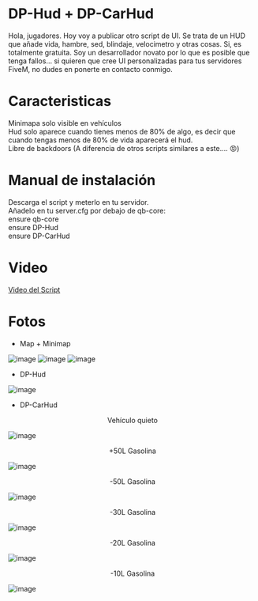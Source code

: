 # DP-Hud + DP-CarHud
Hola, jugadores. Hoy voy a publicar otro script de UI. Se trata de un HUD que añade vida, hambre, sed, blindaje, velocimetro y otras cosas. Si, es totalmente gratuita. Soy un desarrollador novato por lo que es posible que tenga fallos... si quieren que cree UI personalizadas para tus servidores FiveM, no dudes en ponerte en contacto conmigo.

<h1>Caracteristicas</h1>
Minimapa solo visible en vehículos <br>
Hud solo aparece cuando tienes menos de 80% de algo, es decir que cuando tengas menos de 80% de vida aparecerá el hud. <br>
Libre de backdoors (A diferencia de otros scripts similares a este.... 😡)


<h1>Manual de instalación</h1>
Descarga el script y meterlo en tu servidor. <br>
Añadelo en tu server.cfg por debajo de qb-core: <br>
  ensure qb-core <br>
  ensure DP-Hud <br>
  ensure DP-CarHud
  

<h1>Video</h1>

<a href="">Video del Script</a>

<h1>Fotos</h1>

- Map + Minimap

![image](https://github.com/user-attachments/assets/641bef81-02bd-4e28-b178-e8a8f9d6cacc)
![image](https://github.com/user-attachments/assets/ca7984a0-712f-492d-b015-6fa1b6dca3ae)
![image](https://github.com/user-attachments/assets/85aca0f1-aeff-48f2-8974-dfc312db797f)

- DP-Hud

![image](https://github.com/user-attachments/assets/2829f044-fa6b-45a5-9031-a14167e2539c)




- DP-CarHud
<p align="center"> Vehículo quieto </p>

![image](https://github.com/user-attachments/assets/1968a9f6-ba9a-4faa-a5ab-b725443d2083)

<p align="center">+50L Gasolina</p>

![image](https://github.com/user-attachments/assets/c380fb7d-106a-4b55-87f1-ee4a3722a823)

<p align="center">-50L Gasolina</p>

![image](https://github.com/user-attachments/assets/4d472bcf-cca4-49b9-b83d-4326de976d7b)

<p align="center">-30L Gasolina</p>

![image](https://github.com/user-attachments/assets/e382f1c4-c41a-47b1-87cb-7cc770338080)

<p align="center">-20L Gasolina</p>

![image](https://github.com/user-attachments/assets/d2c82d75-d3a5-499a-b216-d2c24fbea26c)

<p align="center">-10L Gasolina</p>

![image](https://github.com/user-attachments/assets/a6f0dc6d-08b9-4bd5-8856-26b35ad0d923)
